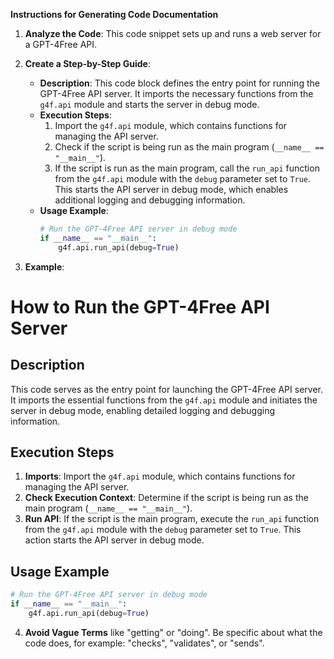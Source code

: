 **Instructions for Generating Code Documentation**

1. **Analyze the Code**: This code snippet sets up and runs a web server for a GPT-4Free API. 

2. **Create a Step-by-Step Guide**:

    - **Description**: This code block defines the entry point for running the GPT-4Free API server. It imports the necessary functions from the `g4f.api` module and starts the server in debug mode.
    - **Execution Steps**:
        1. Import the `g4f.api` module, which contains functions for managing the API server.
        2. Check if the script is being run as the main program (`__name__ == "__main__"`).
        3. If the script is run as the main program, call the `run_api` function from the `g4f.api` module with the `debug` parameter set to `True`. This starts the API server in debug mode, which enables additional logging and debugging information.
    - **Usage Example**:
       ```python
       # Run the GPT-4Free API server in debug mode
       if __name__ == "__main__":
           g4f.api.run_api(debug=True)
       ```

3. **Example**:

How to Run the GPT-4Free API Server
========================================================================================

Description
-------------------------
This code serves as the entry point for launching the GPT-4Free API server. It imports the essential functions from the `g4f.api` module and initiates the server in debug mode, enabling detailed logging and debugging information.

Execution Steps
-------------------------
1. **Imports**:  Import the `g4f.api` module, which contains functions for managing the API server. 
2. **Check Execution Context**:  Determine if the script is being run as the main program (`__name__ == "__main__"`). 
3. **Run API**: If the script is the main program, execute the `run_api` function from the `g4f.api` module with the `debug` parameter set to `True`. This action starts the API server in debug mode.

Usage Example
-------------------------

```python
# Run the GPT-4Free API server in debug mode
if __name__ == "__main__":
    g4f.api.run_api(debug=True)
```

4. **Avoid Vague Terms** like "getting" or "doing". Be specific about what the code does, for example: "checks", "validates", or "sends".